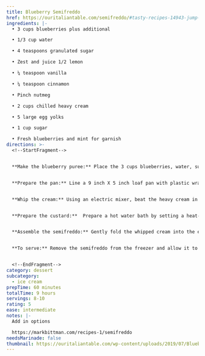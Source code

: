 ```yaml
---
title: Blueberry Semifreddo
href: https://ouritaliantable.com/semifreddo/#tasty-recipes-14943-jump-target
ingredients: |-
  • 3 cups blueberries plus additional

  • 1/3 cup water

  • 4 teaspoons granulated sugar

  • Zest and juice 1/2 lemon

  • ¼ teaspoon vanilla

  • ¼ teaspoon cinnamon

  • Pinch nutmeg

  • 2 cups chilled heavy cream

  • 5 large egg yolks

  • 1 cup sugar

  • Fresh blueberries and mint for garnish
directions: >-
  <!--StartFragment-->


  **Make the blueberry puree:** Place the 3 cups blueberries, water, sugar, lemon zest and juice in a small saucepan.  Bring to a boil and stir. Reduce heat to medium low and simmer until the mixture is slightly thickened, 15 to 20 minutes. Remove from the heat and stir in the vanilla, cinnamon and nutmeg.


  **Prepare the pan:** Line a 9 inch X 5 inch loaf pan with plastic wrap that covers the bottom and sides and overhangs with enough plastic to completely cover the semifreddo on the top.


  **Whip the cream:** Using an electric mixer, beat the heavy cream in a large bowl until soft peaks form.  Cover and refrigerate until ready to use.


  **Prepare the custard:**  Prepare a hot water bath by setting a heat-proof bowl over a pan of water. Bring to a simmer. Be sure the bottom of the bowl does not touch the water or the egg yolks will cook. In the large bowl, whisk together the egg yolks and sugar. (You want the bowl large enough to accommodate the whipped cream as well.) Set the bowl over the simmering water and whisk constantly until the mixture is thick and an instant-read thermometer reads 170 degrees Fahrenheit. Remove the bowl from over the pan.  Using a electric mixture, beat the egg yolk mixture until thick and pale, about 5 minutes.  The mixture should be about double in size.


  **Assemble the semifreddo:** Gently fold the whipped cream into the egg yolk mixture.  Grab your prepared pan and blueberry mixture.  Reserve about ½ cup of the blueberry mixture for topping. Gently add about 1/3 of the semifreddo mixture to the pan.  Give it a good tap on the work surface to remove any air pockets. Add about 1/3 of the remaining blueberry mixture over and gently swirl into the semifreddo using a wooden skewer or knife tip.  Add another 1/3 of the semifreddo mixture followed by the blueberry mixture. Swirl. Finish with a final round of the semifreddo and blueberry mixtures. Give it a final tap on the work surface.  Fold the plastic overhang tightly over the top of the pan to cover.  Please in the freezer and freeze until firm, at least 8 hours or overnight.


  **To serve:** Remove the semifreddo from the freezer and allow it to sit at room temperature for about 15 minutes.  Uncover and holding the pan in one hand, flip the pan onto a serving platter.  Remove the plastic wrap.  Slice the semifreddo into 1 inch thick slices and top with the reserved blueberry sauce and a few mint leaves.  Serve!


  <!--EndFragment-->
category: dessert
subcategory:
  - ice cream
prepTime: 60 minutes
totalTime: 9 hours
servings: 8-10
rating: 5
ease: intermediate
notes: |-
  Add in options

  https://markbittman.com/recipes-1/semifreddo
needsMarinade: false
thumbnail: https://ouritaliantable.com/wp-content/uploads/2019/07/Blueberry-Semifreddo3-LR-564x384.jpeg
---
```

